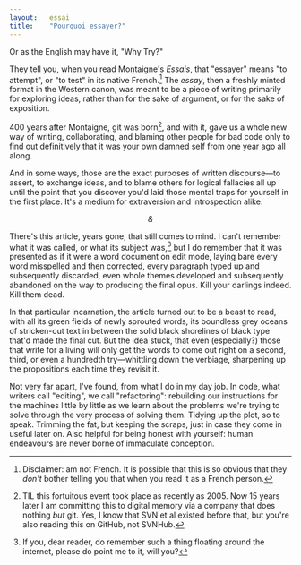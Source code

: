 ```yaml
---
layout:   essai
title:    "Pourquoi essayer?"
---
```


Or as the English may have it, "Why Try?"

They tell you, when you read Montaigne's _Essais_, that "essayer" means "to
attempt", or "to test" in its native French.[^1] The _essay_, then a freshly
minted format in the Western canon, was meant to be a piece of writing
primarily for exploring ideas, rather than for the sake of argument, or for the
sake of exposition.

400 years after Montaigne, git was born[^2], and with it, gave us a whole new
way of writing, collaborating, and blaming other people for bad code only to
find out definitively that it was your own damned self from one year ago all
along.

And in some ways, those are the exact purposes of written discourse—to assert,
to exchange ideas, and to blame others for logical fallacies all up until the
point that you discover you'd laid those mental traps for yourself in the first
place. It's a medium for extraversion and introspection alike.

<center><i>&</i></center>

There's this article, years gone, that still comes to mind. I can't remember
what it was called, or what its subject was,[^3] but I do remember that it was
presented as if it were a word document on edit mode, laying bare every word
misspelled and then corrected, every paragraph typed up and subsequently
discarded, even whole themes developed and subsequently abandoned on the way to
producing the final opus. Kill your darlings indeed. Kill them dead.

In that particular incarnation, the article turned out to be a beast to read,
with all its green fields of newly sprouted words, its boundless grey oceans
of stricken-out text in between the solid black shorelines of black type that'd
made the final cut. But the idea stuck, that even (especially?) those that
write for a living will only get the words to come out right on a second,
third, or even a hundredth try—whittling down the verbiage, sharpening up the
propositions each time they revisit it.

Not very far apart, I've found, from what I do in my day job. In code, what
writers call "editing", we call "refactoring": rebuilding our instructions for
the machines little by little as we learn about the problems we're trying to
solve through the very process of solving them. Tidying up the plot, so to
speak. Trimming the fat, but keeping the scraps, just in case they come in
useful later on. Also helpful for being honest with yourself: human
endeavours are never borne of immaculate conception.

[^1]: Disclaimer: am not French. It is possible that this is so obvious that
    they _don't_ bother telling you that when you read it as a French person.

[^2]: TIL this fortuitous event took place as recently as 2005. Now 15 years
    later I am committing this to digital memory via a company that does nothing
    _but_ git. Yes, I know that SVN et al existed before that, but you're also
    reading this on GitHub, not SVNHub.

[^3]: If you, dear reader, do remember such a thing floating around the
    internet, please do point me to it, will you?
